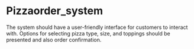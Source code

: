 # Pizzaorder_system
The system should have a user-friendly interface for customers to interact with. Options for selecting pizza type, size,  and toppings should be presented and also order confirmation.
